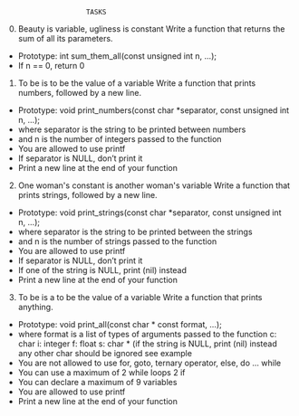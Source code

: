                         TASKS
0. Beauty is variable, ugliness is constant
Write a function that returns the sum of all its parameters.

- Prototype: int sum_them_all(const unsigned int n, ...);
- If n == 0, return 0


1. To be is to be the value of a variable
Write a function that prints numbers, followed by a new line.

- Prototype: void print_numbers(const char *separator, const unsigned int n, ...);
- where separator is the string to be printed between numbers
- and n is the number of integers passed to the function
- You are allowed to use printf
- If separator is NULL, don’t print it
- Print a new line at the end of your function


2. One woman's constant is another woman's variable
Write a function that prints strings, followed by a new line.

- Prototype: void print_strings(const char *separator, const unsigned int n, ...);
- where separator is the string to be printed between the strings
- and n is the number of strings passed to the function
- You are allowed to use printf
- If separator is NULL, don’t print it
- If one of the string is NULL, print (nil) instead
- Print a new line at the end of your function


3. To be is a to be the value of a variable
Write a function that prints anything.

- Prototype: void print_all(const char * const format, ...);
- where format is a list of types of arguments passed to the function
      c: char
      i: integer
      f: float
      s: char * (if the string is NULL, print (nil) instead
      any other char should be ignored
      see example
- You are not allowed to use for, goto, ternary operator, else, do ... while
- You can use a maximum of
      2 while loops
      2 if
- You can declare a maximum of 9 variables
- You are allowed to use printf
- Print a new line at the end of your function
